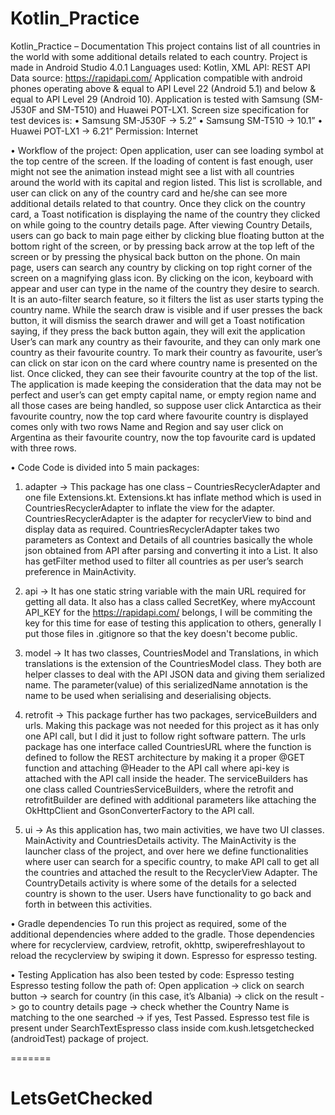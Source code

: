 
# Kotlin_Practice
Kotlin_Practice – Documentation
This project contains list of all countries in the world with some additional details related to each country.
Project is made in Android Studio 4.0.1
Languages used: Kotlin, XML
API: REST API
Data source: https://rapidapi.com/
Application compatible with android phones operating above & equal to API Level 22 (Android 5.1) and below & equal to API Level 29 (Android 10).
Application is tested with Samsung (SM-J530F and SM-T510) and Huawei POT-LX1.
Screen size specification for test devices is:
•	Samsung SM-J530F -> 5.2”
•	Samsung SM-T510 -> 10.1”
•	Huawei POT-LX1 -> 6.21”
Permission: Internet

•	Workflow of the project:
Open application, user can see loading symbol at the top centre of the screen. If the loading of content is fast enough, user might not see the animation instead might see a list with all countries around the world with its capital and region listed. This list is scrollable, and user can click on any of the country card and he/she can see more additional details related to that country. Once they click on the country card, a Toast notification is displaying the name of the country they clicked on while going to the country details page.
After viewing Country Details, users can go back to main page either by clicking blue floating button at the bottom right of the screen, or by pressing back arrow at the top left of the screen or by pressing the physical back button on the phone.
On main page, users can search any country by clicking on top right corner of the screen on a magnifying glass icon. By clicking on the icon, keyboard with appear and user can type in the name of the country they desire to search. It is an auto-filter search feature, so it filters the list as user starts typing the country name. While the search draw is visible and if user presses the back button, it will dismiss the search drawer and will get a Toast notification saying, if they press the back button again, they will exit the application
User’s can mark any country as their favourite, and they can only mark one country as their favourite country. To mark their country as favourite, user’s can click on star icon on the card where country name is presented on the list. Once clicked, they can see their favourite country at the top of the list.
The application is made keeping the consideration that the data may not be perfect and user’s can get empty capital name, or empty region name and all those cases are being handled, so suppose user click Antarctica as their favourite country, now the top card where favourite country is displayed comes only with two rows Name and Region and say user click on Argentina as their favourite country, now the top favourite card is updated with three rows.

•	Code
Code is divided into 5 main packages:
1.	adapter ->
This package has one class – CountriesRecyclerAdapter and one file Extensions.kt. Extensions.kt has inflate method which is used in CountriesRecyclerAdapter to inflate the view for the adapter. 
CountriesRecyclerAdapter is the adapter for recyclerView to bind and display data as required.
CountriesRecyclerAdapter takes two parameters as Context and Details of all countries basically the whole json obtained from API after parsing and converting it into a List. It also has getFilter method used to filter all countries as per user’s search preference in MainActivity.

2.	api ->
It has one static string variable with the main URL required for getting all data.
It also has a class called SecretKey, where myAccount API_KEY for the https://rapidapi.com/ belongs, I will be commiting the key for this time for ease of testing this application to others, generally I put those files in .gitignore so that the key doesn't become public.

3.	model ->
It has two classes, CountriesModel and Translations, in which translations is the extension of the CountriesModel class. They both are helper classes to deal with the API JSON data and giving them serialized name. The parameter(value) of this serializedName annotation is the name to be used when serialising and deserialising objects.

4.	retrofit ->
This package further has two packages, serviceBuilders and urls. Making this package was not needed for this project as it has only one API call, but I did it just to follow right software pattern. 
The urls package has one interface called CountriesURL where the function is defined to follow the REST architecture by making it a proper @GET function and attaching @Header to the API call where api-key is attached with the API call inside the header.
The serviceBuilders has one class called CountriesServiceBuilders, where the retrofit and retrofitBuilder are defined with additional parameters like attaching the OkHttpClient and GsonConverterFactory to the API call.

5.	ui ->
As this application has, two main activities, we have two UI classes. MainActivity and CountriesDetails activity.
The MainActivity is the launcher class of the project, and over here we define functionalities where user can search for a specific country, to make API call to get all the countries and attached the result to the RecyclerView Adapter.
The CountryDetails activity is where some of the details for a selected country is shown to the user. 
Users have functionality to go back and forth in between this activities.

•	Gradle dependencies
To run this project as required, some of the additional dependencies where added to the gradle.
Those dependencies where for recyclerview, cardview, retrofit, okhttp, swiperefreshlayout to reload the recyclerview by swiping it down. Espresso for espresso testing.

•	Testing 
Application has also been tested by code: Espresso testing 
Espresso testing follow the path of:
Open application -> click on search button -> search for country (in this case, it’s Albania) -> click on the result -> go to country details page -> check whether the Country Name is matching to the one searched -> if yes, Test Passed. 
Espresso test file is present under SearchTextEspresso class inside com.kush.letsgetchecked (androidTest) package of project.

=======
# LetsGetChecked
